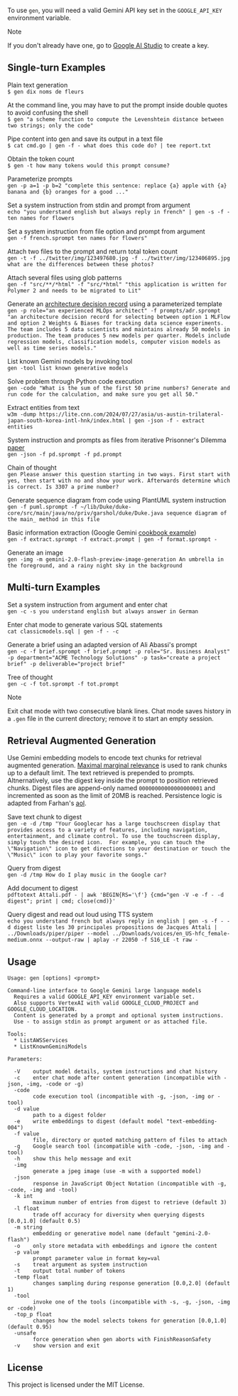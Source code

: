 To use `gen`, you will need a valid Gemini API key set in the `GOOGLE_API_KEY` environment variable.
> [!NOTE]
If you don't already have one, go to [Google AI Studio](https://ai.google.dev/tutorials/setup) to create a key.

## Single-turn Examples
Plain text generation  
`$ gen dix noms de fleurs`

At the command line, you may have to put the prompt inside double quotes to avoid confusing the shell  
`$ gen "a scheme function to compute the Levenshtein distance between two strings; only the code"`

Pipe content into gen and save its output in a text file  
`$ cat cmd.go | gen -f - what does this code do? | tee report.txt`

Obtain the token count  
`$ gen -t how many tokens would this prompt consume?`

Parameterize prompts  
`gen -p a=1 -p b=2 "complete this sentence: replace {a} apple with {a} banana and {b} oranges for a good ..."`

Set a system instruction from stdin and prompt from argument  
`echo "you understand english but always reply in french" | gen -s -f - ten names for flowers`

Set a system instruction from file option and prompt from argument  
`gen -f french.sprompt ten names for flowers"`

Attach two files to the prompt and return total token count  
`gen -t -f ../twitter/img/123497680.jpg -f ../twitter/img/123406895.jpg what are the differences between these photos?`

Attach several files using glob patterns  
`gen -f "src/**/*html" -f "src/*html" "this application is written for Polymer 2 and needs to be migrated to Lit"`

Generate an [architecture decision record](https://adr.github.io/madr/) using a parameterized template  
`gen -p role="an experienced MLOps architect" -f prompts/adr.sprompt "an architecture decision record for selecting between option 1 MLFlow and option 2 Weights & Biases for tracking data science experiments. The team includes 5 data scientists and maintains already 50 models in production. The team produces 5 new models per quarter. Models include regression models, classification models, computer vision models as well as time series models."`

List known Gemini models by invoking tool  
`gen -tool list known generative models`

Solve problem through Python code execution  
`gen -code "What is the sum of the first 50 prime numbers? Generate and run code for the calculation, and make sure you get all 50."`

Extract entities from text  
`w3m -dump https://lite.cnn.com/2024/07/27/asia/us-austin-trilateral-japan-south-korea-intl-hnk/index.html | gen -json -f - extract entities`

System instruction and prompts as files from iterative Prisonner's Dilemma [paper](https://arxiv.org/html/2406.13605v1)  
`gen -json -f pd.sprompt -f pd.prompt`

Chain of thought  
`gen Please answer this question starting in two ways. First start with yes, then start with no and show your work. Afterwards determine which is correct. Is 3307 a prime number?`

Generate sequence diagram from code using PlantUML system instruction  
`gen -f puml.sprompt -f ~/lib/Duke/duke-core/src/main/java/no/priv/garshol/duke/Duke.java sequence diagram of the main_ method in this file`

Basic information extraction (Google Gemini [cookbook example](https://github.com/google-gemini/cookbook/tree/main))  
`gen -f extract.sprompt -f extract.prompt | gen -f format.sprompt -`

Generate an image  
`gen -img -m gemini-2.0-flash-preview-image-generation An umbrella in the foreground, and a rainy night sky in the background`

## Multi-turn Examples
Set a system instruction from argument and enter chat  
`gen -c -s you understand english but always answer in German`

Enter chat mode to generate various SQL statements  
`cat classicmodels.sql | gen -f - -c`

Generate a brief using an adapted version of Ali Abassi's prompt  
`gen -c -f brief.sprompt -f brief.prompt -p role="Sr. Business Analyst" -p department="ACME Technology Solutions" -p task="create a project brief" -p deliverable="project brief"`

Tree of thought  
`gen -c -f tot.sprompt -f tot.prompt`

> [!NOTE]
Exit chat mode with two consecutive blank lines. Chat mode saves history in a `.gen` file in the current directory; remove it to start an empty session.

## Retrieval Augmented Generation
Use Gemini embedding models to encode text chunks for retrieval augmented generation. [Maximal marginal relevance](mmr.pdf) is used to rank chunks up to a default limit. The text retrieved is prepended to prompts. Altnernatively, use the digest key inside the prompt to position retrieved chunks. Digest files are append-only named `00000000000000000001` and incremented as soon as the limit of 20MB is reached. Persistence logic is adapted from Farhan's [aol](https://github.com/arriqaaq/aol).

Save text chunk to digest  
`gen -e -d /tmp "Your Googlecar has a large touchscreen display that provides access to a variety of features, including navigation, entertainment, and climate control. To use the touchscreen display, simply touch the desired icon.  For example, you can touch the \"Navigation\" icon to get directions to your destination or touch the \"Music\" icon to play your favorite songs."`

Query from digest  
`gen -d /tmp How do I play music in the Google car?`

Add document to digest  
`pdftotext Attali.pdf - | awk 'BEGIN{RS='\f'} {cmd="gen -V -e -f - -d digest"; print | cmd; close(cmd)}'`

Query digest and read out loud using TTS system  
`echo you understand french but always reply in english | gen -s -f - -d digest liste les 30 principales propositions de Jacques Attali | ../Downloads/piper/piper --model ../Downloads/voices/en_US-hfc_female-medium.onnx --output-raw | aplay -r 22050 -f S16_LE -t raw -`

## Usage
```
Usage: gen [options] <prompt>

Command-line interface to Google Gemini large language models
  Requires a valid GOOGLE_API_KEY environment variable set.
  Also supports VertexAI with valid GOOGLE_CLOUD_PROJECT and GOOGLE_CLOUD_LOCATION.
  Content is generated by a prompt and optional system instructions.
  Use - to assign stdin as prompt argument or as attached file.

Tools:
  * ListAWSServices
  * ListKnownGeminiModels

Parameters:

  -V    output model details, system instructions and chat history
  -c    enter chat mode after content generation (incompatible with -json, -img, -code or -g)
  -code
        code execution tool (incompatible with -g, -json, -img or -tool)
  -d value
        path to a digest folder
  -e    write embeddings to digest (default model "text-embedding-004")
  -f value
        file, directory or quoted matching pattern of files to attach
  -g    Google search tool (incompatible with -code, -json, -img and -tool)
  -h    show this help message and exit
  -img
        generate a jpeg image (use -m with a supported model)
  -json
        response in JavaScript Object Notation (incompatible with -g, -code, -img and -tool)
  -k int
        maximum number of entries from digest to retrieve (default 3)
  -l float
        trade off accuracy for diversity when querying digests [0.0,1.0] (default 0.5)
  -m string
        embedding or generative model name (default "gemini-2.0-flash")
  -o    only store metadata with embeddings and ignore the content
  -p value
        prompt parameter value in format key=val
  -s    treat argument as system instruction
  -t    output total number of tokens
  -temp float
        changes sampling during response generation [0.0,2.0] (default 1)
  -tool
        invoke one of the tools (incompatible with -s, -g, -json, -img or -code)
  -top_p float
        changes how the model selects tokens for generation [0.0,1.0] (default 0.95)
  -unsafe
        force generation when gen aborts with FinishReasonSafety
  -v    show version and exit
```

## License
This project is licensed under the MIT License.
